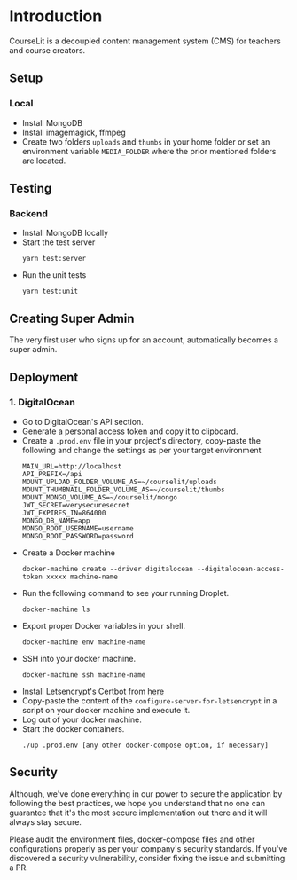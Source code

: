 # Introduction
CourseLit is a decoupled content management system (CMS) for teachers and course creators.

## Setup
### Local
- Install MongoDB
- Install imagemagick, ffmpeg
- Create two folders `uploads` and `thumbs` in your home folder or set an environment variable `MEDIA_FOLDER` where the prior mentioned folders are located.

## Testing
### Backend
- Install MongoDB locally
- Start the test server
    ```
    yarn test:server
    ```
- Run the unit tests
    ```
    yarn test:unit
    ```

## Creating Super Admin
The very first user who signs up for an account, automatically becomes a super admin.

## Deployment

### 1. DigitalOcean
- Go to DigitalOcean's API section.
- Generate a personal access token and copy it to clipboard.
- Create a `.prod.env` file in your project's directory, copy-paste the following and change the settings as per your target environment
  ```
  MAIN_URL=http://localhost
  API_PREFIX=/api
  MOUNT_UPLOAD_FOLDER_VOLUME_AS=~/courselit/uploads
  MOUNT_THUMBNAIL_FOLDER_VOLUME_AS=~/courselit/thumbs
  MOUNT_MONGO_VOLUME_AS=~/courselit/mongo
  JWT_SECRET=verysecuresecret
  JWT_EXPIRES_IN=864000
  MONGO_DB_NAME=app
  MONGO_ROOT_USERNAME=username
  MONGO_ROOT_PASSWORD=password
  ```
- Create a Docker machine
  ```
  docker-machine create --driver digitalocean --digitalocean-access-token xxxxx machine-name
  ```
- Run the following command to see your running Droplet.
  ```
  docker-machine ls
  ```
- Export proper Docker variables in your shell.
  ```
  docker-machine env machine-name
  ```
- SSH into your docker machine.
  ```
  docker-machine ssh machine-name
  ```
- Install Letsencrypt's Certbot from [here](https://certbot.eff.org/lets-encrypt/ubuntuxenial-haproxy)
- Copy-paste the content of the `configure-server-for-letsencrypt` in a script on your docker machine and execute it.
- Log out of your docker machine.
- Start the docker containers.
  ```    
  ./up .prod.env [any other docker-compose option, if necessary]
  ```

## Security
Although, we've done everything in our power to secure the application by following the best practices, we hope you understand that no one can guarantee that it's the most secure implementation out there and it will always stay secure.

Please audit the environment files, docker-compose files and other configurations properly as per your company's security standards. If you've discovered a security vulnerability, consider fixing the issue and submitting a PR.